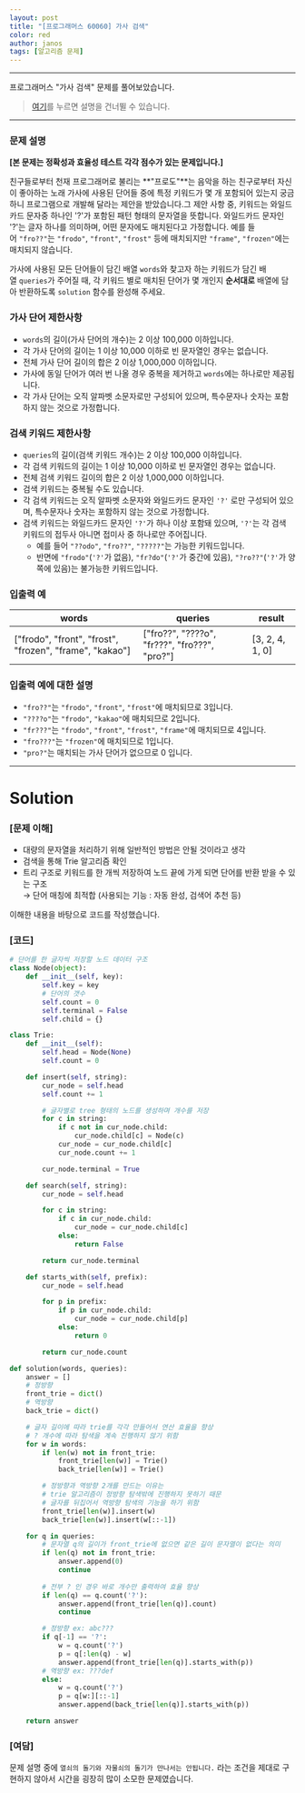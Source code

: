 ```yaml
---
layout: post
title: "[프로그래머스 60060] 가사 검색"
color: red
author: janos
tags: [알고리즘 문제]
---
```


---

프로그래머스 "가사 검색" 문제를 풀어보았습니다.

> [여기](#solution)를 누르면 설명을 건너뛸 수 있습니다.

---

### **문제 설명**

**[본 문제는 정확성과 효율성 테스트 각각 점수가 있는 문제입니다.]**

친구들로부터 천재 프로그래머로 불리는 **"프로도"**는 음악을 하는 친구로부터 자신이 좋아하는 노래 가사에 사용된 단어들 중에 특정 키워드가 몇 개 포함되어 있는지 궁금하니 프로그램으로 개발해 달라는 제안을 받았습니다.그 제안 사항 중, 키워드는 와일드카드 문자중 하나인 '?'가 포함된 패턴 형태의 문자열을 뜻합니다. 와일드카드 문자인 '?'는 글자 하나를 의미하며, 어떤 문자에도 매치된다고 가정합니다. 예를 들어 `"fro??"`는 `"frodo"`, `"front"`, `"frost"` 등에 매치되지만 `"frame"`, `"frozen"`에는 매치되지 않습니다.

가사에 사용된 모든 단어들이 담긴 배열 `words`와 찾고자 하는 키워드가 담긴 배열 `queries`가 주어질 때, 각 키워드 별로 매치된 단어가 몇 개인지 **순서대로** 배열에 담아 반환하도록 `solution` 함수를 완성해 주세요.

### **가사 단어 제한사항**

- `words`의 길이(가사 단어의 개수)는 2 이상 100,000 이하입니다.
- 각 가사 단어의 길이는 1 이상 10,000 이하로 빈 문자열인 경우는 없습니다.
- 전체 가사 단어 길이의 합은 2 이상 1,000,000 이하입니다.
- 가사에 동일 단어가 여러 번 나올 경우 중복을 제거하고 `words`에는 하나로만 제공됩니다.
- 각 가사 단어는 오직 알파벳 소문자로만 구성되어 있으며, 특수문자나 숫자는 포함하지 않는 것으로 가정합니다.

### **검색 키워드 제한사항**

- `queries`의 길이(검색 키워드 개수)는 2 이상 100,000 이하입니다.
- 각 검색 키워드의 길이는 1 이상 10,000 이하로 빈 문자열인 경우는 없습니다.
- 전체 검색 키워드 길이의 합은 2 이상 1,000,000 이하입니다.
- 검색 키워드는 중복될 수도 있습니다.
- 각 검색 키워드는 오직 알파벳 소문자와 와일드카드 문자인 `'?'` 로만 구성되어 있으며, 특수문자나 숫자는 포함하지 않는 것으로 가정합니다.
- 검색 키워드는 와일드카드 문자인 `'?'`가 하나 이상 포함돼 있으며, `'?'`는 각 검색 키워드의 접두사 아니면 접미사 중 하나로만 주어집니다.
    - 예를 들어 `"??odo"`, `"fro??"`, `"?????"`는 가능한 키워드입니다.
    - 반면에 `"frodo"`(`'?'`가 없음), `"fr?do"`(`'?'`가 중간에 있음), `"?ro??"`(`'?'`가 양쪽에 있음)는 불가능한 키워드입니다.

### **입출력 예**

| words                                                   | queries                                       | result          |
|---------------------------------------------------------|-----------------------------------------------|-----------------|
| ["frodo", "front", "frost", "frozen", "frame", "kakao"] | ["fro??", "????o", "fr???", "fro???", "pro?"] | [3, 2, 4, 1, 0] |

### **입출력 예에 대한 설명**

- `"fro??"`는 `"frodo"`, `"front"`, `"frost"`에 매치되므로 3입니다.
- `"????o"`는 `"frodo"`, `"kakao"`에 매치되므로 2입니다.
- `"fr???"`는 `"frodo"`, `"front"`, `"frost"`, `"frame"`에 매치되므로 4입니다.
- `"fro???"`는 `"frozen"`에 매치되므로 1입니다.
- `"pro?"`는 매치되는 가사 단어가 없으므로 0 입니다.

---

# Solution

### [문제 이해]

- 대량의 문자열을 처리하기 위해 일반적인 방법은 안될 것이라고 생각
- 검색을 통해 Trie 알고리즘 확인
- 트리 구조로 키워드를 한 개씩 저장하여 노드 끝에 가게 되면 단어를 반환 받을 수 있는 구조  
→ 단어 매칭에 최적합 (사용되는 기능 : 자동 완성, 검색어 추천 등)

이해한 내용을 바탕으로 코드를 작성했습니다.

### [코드]

```python
# 단어를 한 글자씩 저장할 노드 데이터 구조
class Node(object):
    def __init__(self, key):
        self.key = key
        # 단어의 갯수
        self.count = 0
        self.terminal = False
        self.child = {}

class Trie:
    def __init__(self):
        self.head = Node(None)
        self.count = 0

    def insert(self, string):
        cur_node = self.head
        self.count += 1

        # 글자별로 tree 형태의 노드를 생성하며 개수를 저장
        for c in string:
            if c not in cur_node.child:
                cur_node.child[c] = Node(c)
            cur_node = cur_node.child[c]
            cur_node.count += 1

        cur_node.terminal = True

    def search(self, string):
        cur_node = self.head

        for c in string:
            if c in cur_node.child:
                cur_node = cur_node.child[c]
            else:
                return False

        return cur_node.terminal

    def starts_with(self, prefix):
        cur_node = self.head

        for p in prefix:
            if p in cur_node.child:
                cur_node = cur_node.child[p]
            else:
                return 0

        return cur_node.count

def solution(words, queries):
    answer = []
    # 정방향
    front_trie = dict()
    # 역방향
    back_trie = dict()

    # 글자 길이에 따라 trie를 각각 만들어서 연산 효율을 향상
    # ? 개수에 따라 탐색을 계속 진행하지 않기 위함
    for w in words:
        if len(w) not in front_trie:
            front_trie[len(w)] = Trie()
            back_trie[len(w)] = Trie()

        # 정방향과 역방향 2개를 만드는 이유는
        # trie 알고리즘이 정방향 탐색밖에 진행하지 못하기 때문
        # 글자를 뒤집어서 역방향 탐색의 기능을 하기 위함
        front_trie[len(w)].insert(w)
        back_trie[len(w)].insert(w[::-1])

    for q in queries:
        # 문자열 q의 길이가 front_trie에 없으면 같은 길이 문자열이 없다는 의미
        if len(q) not in front_trie:
            answer.append(0)
            continue
        
        # 전부 ? 인 경우 바로 개수만 출력하여 효율 향상
        if len(q) == q.count('?'):
            answer.append(front_trie[len(q)].count)
            continue

        # 정방향 ex: abc???
        if q[-1] == '?':
            w = q.count('?')
            p = q[:len(q) - w]
            answer.append(front_trie[len(q)].starts_with(p))
        # 역방향 ex: ???def
        else:
            w = q.count('?')
            p = q[w:][::-1]
            answer.append(back_trie[len(q)].starts_with(p))

    return answer
```

### [여담]

문제 설명 중에 `열쇠의 돌기와 자물쇠의 돌기가 만나서는 안됩니다.` 라는 조건을 제대로 구현하지 않아서 시간을 굉장히 많이 소모한 문제였습니다.